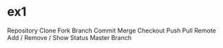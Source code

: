 # ex1
Repository
Clone 
Fork
Branch
Commit
Merge
Checkout
Push
Pull 
Remote Add / Remove / Show
Status
Master Branch
